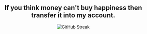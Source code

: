 <div align="center">
  <h2>If you think money can't buy happiness then transfer it into my account.</h2>
  <a href="https://git.io/streak-stats">
    <img src="https://streak-stats.demolab.com/?user=CammyParakeet&theme=dark" alt="GitHub Streak">
  </a>
</div>

<!--
**CammyParakeet/CammyParakeet** is a ✨ _special_ ✨ repository because its `README.md` (this file) appears on your GitHub profile.

Here are some ideas to get you started:

- 🔭 I’m currently working on ...
- 🌱 I’m currently learning ...
- 👯 I’m looking to collaborate on ...
- 🤔 I’m looking for help with ...
- 💬 Ask me about ...
- 📫 How to reach me: ...
- 😄 Pronouns: ...
- ⚡ Fun fact: ...
-->
